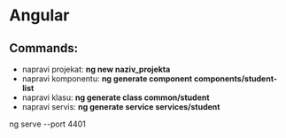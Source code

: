# Angular

## Commands: 
<ul>
<li> napravi projekat: <strong>ng new naziv_projekta</strong> </li>
<li> napravi komponentu: <strong>ng generate component components/student-list</strong> </li>
<li> napravi klasu: <strong>ng generate class common/student</strong> </li>
<li> napravi servis: <strong>ng generate service services/student</strong> </li>
</ul>

ng serve --port 4401